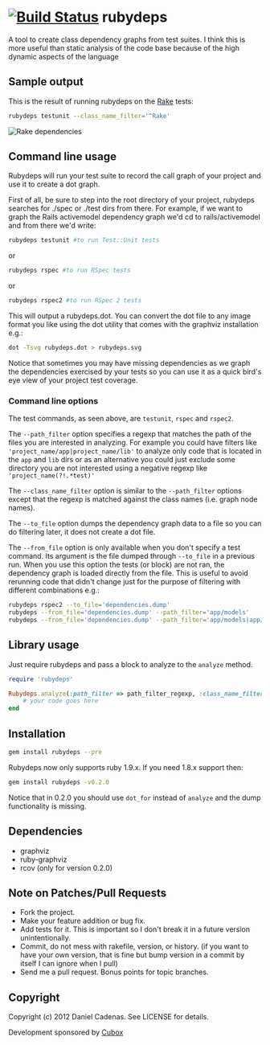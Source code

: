 [![Build Status](https://secure.travis-ci.org/dcadenas/rubydeps.png?branch=master)](http://travis-ci.org/dcadenas/rubydeps)
rubydeps
========

A tool to create class dependency graphs from test suites. I think this is more useful than static analysis of the code base because of the high dynamic aspects of the language 


Sample output
-------------

This is the result of running rubydeps on the [Rake](https://github.com/jimweirich/rake) tests:

```bash
rubydeps testunit --class_name_filter='^Rake'
```

![Rake dependencies](https://github.com/dcadenas/rubydeps/raw/master/rake-deps.png)


Command line usage
------------------


Rubydeps will run your test suite to record the call graph of your project and use it to create a dot graph.

First of all, be sure to step into the root directory of your project, rubydeps searches for ./spec or ./test dirs from there.
For example, if we want to graph the Rails activemodel dependency graph we'd cd to rails/activemodel and from there we'd write:

```bash
rubydeps testunit #to run Test::Unit tests
```    

or

```bash
rubydeps rspec #to run RSpec tests
```

or

```bash
rubydeps rspec2 #to run RSpec 2 tests
```

This will output a rubydeps.dot. You can convert the dot file to any image format you like using the dot utility that comes with the graphviz installation e.g.:

```bash
dot -Tsvg rubydeps.dot > rubydeps.svg
```

Notice that sometimes you may have missing dependencies as we graph the dependencies exercised by your tests so you can use it as a quick bird's eye view of your project test coverage.

### Command line options

The test commands, as seen above, are `testunit`, `rspec` and `rspec2`.

The `--path_filter` option specifies a regexp that matches the path of the files you are interested in analyzing. For example you could have filters like `'project_name/app|project_name/lib'` to analyze only code that is located in the `app` and `lib` dirs or as an alternative you could just exclude some directory you are not interested using a negative regexp like `'project_name(?!.*test)'`

The `--class_name_filter` option is similar to the `--path_filter` options except that the regexp is matched against the class names (i.e. graph node names).

The `--to_file` option dumps the dependency graph data to a file so you can do filtering later, it does not create a dot file.

The `--from_file` option is only available when you don't specify a test command. Its argument is the file dumped through `--to_file` in a previous run. When you use this option the tests (or block) are not ran, the dependency graph is loaded directly from the file. This is useful to avoid rerunning code that didn't change just for the purpose of filtering with different combinations e.g.:

```bash
rubydeps rspec2 --to_file='dependencies.dump'
rubydeps --from_file='dependencies.dump' --path_filter='app/models'
rubydeps --from_file='dependencies.dump' --path_filter='app/models|app/controllers'
```

Library usage
-------------

Just require rubydeps and pass a block to analyze to the `analyze` method.

```ruby
require 'rubydeps'

Rubydeps.analyze(:path_filter => path_filter_regexp, :class_name_filter => class_name_filter_regexp, :to_file => "dependencies.dump") do
    # your code goes here
end
```

Installation
------------

```bash
gem install rubydeps --pre
```

Rubydeps now only supports ruby 1.9.x. If you need 1.8.x support then:

```bash
gem install rubydeps -v0.2.0
```

Notice that in 0.2.0 you should use `dot_for` instead of `analyze` and the dump functionality is missing.

Dependencies
------------

* graphviz
* ruby-graphviz
* rcov (only for version 0.2.0)

Note on Patches/Pull Requests
-----------------------------

* Fork the project.
* Make your feature addition or bug fix.
* Add tests for it. This is important so I don't break it in a
  future version unintentionally.
* Commit, do not mess with rakefile, version, or history.
  (if you want to have your own version, that is fine but bump version in a commit by itself I can ignore when I pull)
* Send me a pull request. Bonus points for topic branches.

Copyright
---------

Copyright (c) 2012 Daniel Cadenas. See LICENSE for details.

Development sponsored by [Cubox](http://www.cuboxlabs.com)
